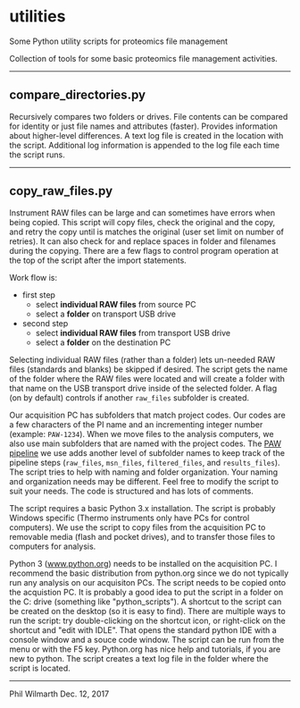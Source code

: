 # utilities
Some Python utility scripts for proteomics file management

Collection of tools for some basic proteomics file management activities.

---

## compare_directories.py
Recursively compares two folders or drives. File contents can be compared for identity or just file names and attributes (faster). Provides information about higher-level differences. A text log file is created in the location with the script. Additional log information is appended to the log file each time the script runs.

---

## copy_raw_files.py
Instrument RAW files can be large and can sometimes have errors when being copied. This script will copy files, check the original and the copy, and retry the copy until is matches the original (user set limit on number of retries). It can also check for and replace spaces in folder and filenames during the copying. There are a few flags to control program operation at the top of the script after the import statements.

Work flow is:

- first step
  - select **individual RAW files** from source PC
  - select a **folder** on transport USB drive
- second step
  - select **individual RAW files** from transport USB drive
  - select a **folder** on the destination PC

Selecting individual RAW files (rather than a folder) lets un-needed RAW files (standards and blanks) be skipped if desired. The script gets the name of the folder where the RAW files were located and will create a folder with that name on the USB transport drive inside of the selected folder. A flag (on by default) controls if another `raw_files` subfolder is created.

Our acquisition PC has subfolders that match project codes. Our codes are a few characters of the PI name and an incrementing integer number (example: `PAW-1234`). When we move files to the analysis computers, we also use main subfolders that are named with the project codes. The [PAW pipeline](https://github.com/pwilmart/PAW_pipeline.git) we use adds another level of subfolder names to keep track of the pipeline steps (`raw_files`, `msn_files`, `filtered_files`, and `results_files`). The script tries to help with naming and folder organization. Your naming and organization needs may be different. Feel free to modify the script to suit your needs. The code is structured and has lots of comments.

The script requires a basic Python 3.x installation. The script is probably Windows specific (Thermo instruments only have PCs for control computers). We use the script to copy files from the acquisition PC to removable media (flash and pocket drives), and to transfer those files to computers for analysis.

Python 3 (www.python.org) needs to be installed on the acquisition PC. I recommend the basic distribution from python.org since we do not typically run any analysis on our acquisiton PCs. The script needs to be copied onto the acquistion PC. It is probably a good idea to put the script in a folder on the C: drive (something like "python_scripts"). A shortcut to the script can be created on the desktop (so it is easy to find). There are multiple ways to run the script: try double-clicking on the shortcut icon, or right-click on the shortcut and "edit with IDLE". That opens the standard python IDE with a console window and a souce code window. The script can be run from the menu or with the F5 key. Python.org has nice help and tutorials, if you are new to python. The script creates a text log file in the folder where the script is located.

---

Phil Wilmarth
Dec. 12, 2017
